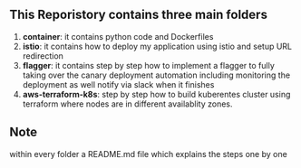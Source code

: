 ## This Reporistory contains three main folders 
1. **container**: it contains python code and Dockerfiles
2. **istio**: it contains how to deploy my application using istio and setup URL redirection
3. **flagger**: it contains step by step how to implement a flagger to fully taking over the canary deployment automation including monitoring the deployment as well notify via slack when it finishes 
4. **aws-terraform-k8s**: step by step how to build kuberentes cluster using terraform where nodes are in different availablity zones. 

## Note
within every folder a README.md file which explains the steps one by one